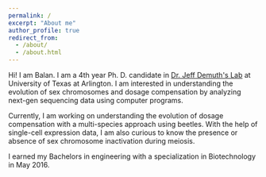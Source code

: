 ```yaml
---
permalink: /
excerpt: "About me"
author_profile: true
redirect_from: 
  - /about/
  - /about.html
---
```


Hi! I am Balan. I am a 4th year Ph. D. candidate in [Dr. Jeff Demuth's Lab](https://www.uta.edu/faculty/demuth) at University of Texas at Arlington. I am interested in understanding the evolution of sex chromosomes and dosage compensation by analyzing next-gen sequencing data using computer programs.

Currently, I am working on understanding the evolution of dosage compensation with a multi-species approach using beetles. With the help of single-cell expression data, I am also curious to know the presence or absence of sex chromosome inactivation during meiosis.

I earned my Bachelors in engineering with a specialization in Biotechnology in May 2016.
